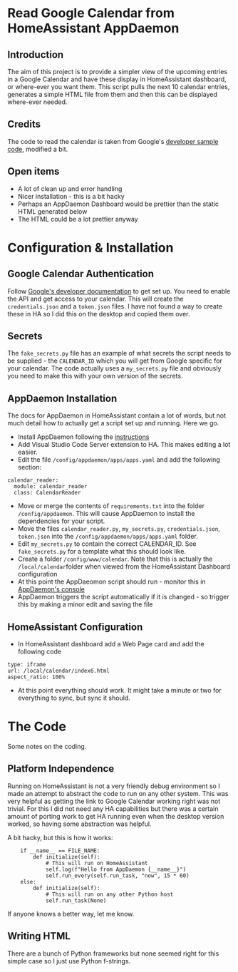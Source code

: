 # Read Google Calendar from HomeAssistant AppDaemon

## Introduction

The aim of this project is to provide a simpler view of the upcoming entries in a Google Calendar and have these display in HomeAssistant dashboard, or where-ever you want them. This script pulls the next 10 calendar entries, generates a simple HTML file from them and then this can be displayed where-ever needed.

## Credits

The code to read the calendar is taken from Google's [developer sample code](https://developers.google.com/calendar/api/quickstart/python), modified a bit.

## Open items
* A lot of clean up and error handling
* Nicer installation - this is a bit hacky
* Perhaps an AppDaemon Dashboard would be prettier than the static HTML generated below
* The HTML could be a lot prettier anyway

# Configuration & Installation

## Google Calendar Authentication

Follow [Google's developer documentation](https://developers.google.com/calendar/api/quickstart/python) to get set up. You need to enable the API and get access to your calendar. This will create the `credentials.json` and a `token.json` files. I have not found a way to create these in HA so I did this on the desktop and copied them over.

## Secrets

The `fake_secrets.py` file has an example of what secrets the script needs to be supplied - the `CALENDAR_ID` which you will get from Google specific for your calendar. The code actually uses a `my_secrets.py` file and obviously you need to make this with your own version of the secrets.

## AppDaemon Installation

The docs for AppDaemon in HomeAssistant contain a lot of words, but not much detail how to actually get a script set up and running. Here we go.
* Install AppDaemon following the [instructions](https://community.home-assistant.io/t/home-assistant-community-add-on-appdaemon-4/163259)
* Add Visual Studio Code Server extension to HA. This makes editing a lot easier.
* Edit the file `/config/appdaemon/apps/apps.yaml` and add the following section:
```
calendar_reader:
  module: calendar_reader
  class: CalendarReader
```
* Move or merge the contents of `requirements.txt` into the folder `/config/appdaemon`. This will cause AppDaemon to install the dependencies for your script.
* Move the files `calendar_reader.py`, `my_secrets.py`, `credentials.json`, `token.json` into the `/config/appdaemon/apps/apps.yaml` folder.
* Edit `my_secrets.py` to contain the correct CALENDAR_ID. See `fake_secrets.py` for a template what this should look like.
* Create a folder `/config/www/calendar`. Note that this is actually the `/local/calendar`folder when viewed from the HomeAssistant Dashboard configuration
* At this point the AppDaeomon script should run - monitor this in [AppDaemon's console](http://localhost:5050/aui/index.html#/state?tab=apps)
* AppDaemon triggers the script automatically if it is changed - so trigger this by making a minor edit and saving the file

## HomeAssistant Configuration
* In HomeAssistant dashboard add a Web Page card and add the following code
````
type: iframe
url: /local/calendar/index6.html
aspect_ratio: 100%
````

* At this point everything should work. It might take a minute or two for everything to sync, but sync it should.

# The Code
Some notes on the coding.

## Platform Independence
Running on HomeAssistant is not a very friendly debug environment so I made an attempt to abstract the code to run on any other system. This was very helpful as getting the link to Google Calendar working right was not trivial. For this I did not need any HA capabilities but there was a certain amount of porting work to get HA running even when the desktop version worked, so having some abstraction was helpful.

A bit hacky, but this is how it works:

````
    if __name__ == FILE_NAME: 
        def initialize(self):
            # This will run on HomeAssistant
            self.log(f"Hello from AppDaemon {__name__}")
            self.run_every(self.run_task, "now", 15 * 60)
    else:
        def initialize(self):
            # This will run on any other Python host
            self.run_task(None)
````

If anyone knows a better way, let me know.

## Writing HTML
There are a bunch of Python frameworks but none seemed right for this simple case so I just use Python f-strings.
